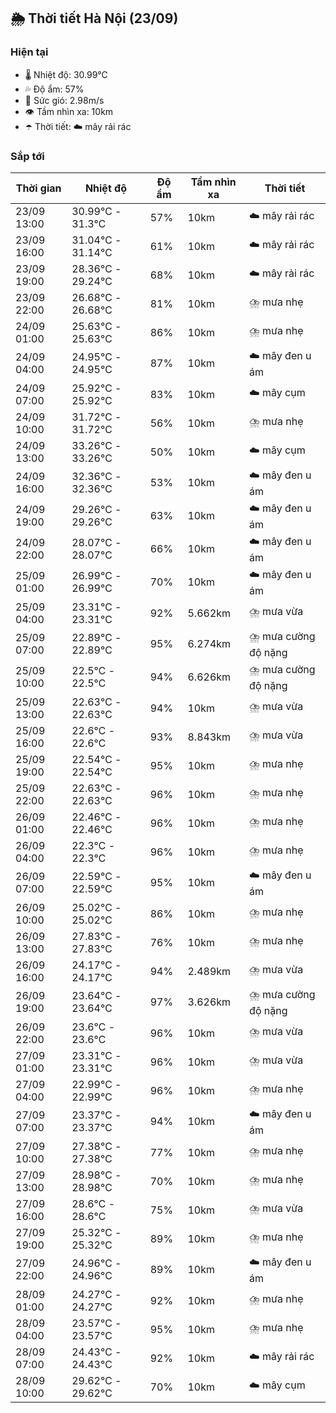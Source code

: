 ## 🌦️ Thời tiết Hà Nội (23/09)

### Hiện tại

- 🌡️ Nhiệt độ: 30.99℃
- 💦 Độ ẩm: 57%
- 💨 Sức gió: 2.98m/s
- 👁️ Tầm nhìn xa: 10km
- ☂️ Thời tiết: ☁️ mây rải rác

### Sắp tới

| Thời gian | Nhiệt độ | Độ ẩm | Tầm nhìn xa | Thời tiết |
| --- | --- | --- | --- | --- |
| 23/09 13:00 | 30.99℃ - 31.3℃ | 57% | 10km | ☁️ mây rải rác |
| 23/09 16:00 | 31.04℃ - 31.14℃ | 61% | 10km | ☁️ mây rải rác |
| 23/09 19:00 | 28.36℃ - 29.24℃ | 68% | 10km | ☁️ mây rải rác |
| 23/09 22:00 | 26.68℃ - 26.68℃ | 81% | 10km | ⛈️ mưa nhẹ |
| 24/09 01:00 | 25.63℃ - 25.63℃ | 86% | 10km | ⛈️ mưa nhẹ |
| 24/09 04:00 | 24.95℃ - 24.95℃ | 87% | 10km | ☁️ mây đen u ám |
| 24/09 07:00 | 25.92℃ - 25.92℃ | 83% | 10km | ☁️ mây cụm |
| 24/09 10:00 | 31.72℃ - 31.72℃ | 56% | 10km | ⛈️ mưa nhẹ |
| 24/09 13:00 | 33.26℃ - 33.26℃ | 50% | 10km | ☁️ mây cụm |
| 24/09 16:00 | 32.36℃ - 32.36℃ | 53% | 10km | ☁️ mây đen u ám |
| 24/09 19:00 | 29.26℃ - 29.26℃ | 63% | 10km | ☁️ mây đen u ám |
| 24/09 22:00 | 28.07℃ - 28.07℃ | 66% | 10km | ☁️ mây đen u ám |
| 25/09 01:00 | 26.99℃ - 26.99℃ | 70% | 10km | ☁️ mây đen u ám |
| 25/09 04:00 | 23.31℃ - 23.31℃ | 92% | 5.662km | ⛈️ mưa vừa |
| 25/09 07:00 | 22.89℃ - 22.89℃ | 95% | 6.274km | ⛈️ mưa cường độ nặng |
| 25/09 10:00 | 22.5℃ - 22.5℃ | 94% | 6.626km | ⛈️ mưa cường độ nặng |
| 25/09 13:00 | 22.63℃ - 22.63℃ | 94% | 10km | ⛈️ mưa vừa |
| 25/09 16:00 | 22.6℃ - 22.6℃ | 93% | 8.843km | ⛈️ mưa vừa |
| 25/09 19:00 | 22.54℃ - 22.54℃ | 95% | 10km | ⛈️ mưa nhẹ |
| 25/09 22:00 | 22.63℃ - 22.63℃ | 96% | 10km | ⛈️ mưa nhẹ |
| 26/09 01:00 | 22.46℃ - 22.46℃ | 96% | 10km | ⛈️ mưa nhẹ |
| 26/09 04:00 | 22.3℃ - 22.3℃ | 96% | 10km | ⛈️ mưa nhẹ |
| 26/09 07:00 | 22.59℃ - 22.59℃ | 95% | 10km | ☁️ mây đen u ám |
| 26/09 10:00 | 25.02℃ - 25.02℃ | 86% | 10km | ⛈️ mưa nhẹ |
| 26/09 13:00 | 27.83℃ - 27.83℃ | 76% | 10km | ⛈️ mưa nhẹ |
| 26/09 16:00 | 24.17℃ - 24.17℃ | 94% | 2.489km | ⛈️ mưa vừa |
| 26/09 19:00 | 23.64℃ - 23.64℃ | 97% | 3.626km | ⛈️ mưa cường độ nặng |
| 26/09 22:00 | 23.6℃ - 23.6℃ | 96% | 10km | ⛈️ mưa vừa |
| 27/09 01:00 | 23.31℃ - 23.31℃ | 96% | 10km | ⛈️ mưa vừa |
| 27/09 04:00 | 22.99℃ - 22.99℃ | 96% | 10km | ⛈️ mưa nhẹ |
| 27/09 07:00 | 23.37℃ - 23.37℃ | 94% | 10km | ☁️ mây đen u ám |
| 27/09 10:00 | 27.38℃ - 27.38℃ | 77% | 10km | ⛈️ mưa nhẹ |
| 27/09 13:00 | 28.98℃ - 28.98℃ | 70% | 10km | ⛈️ mưa nhẹ |
| 27/09 16:00 | 28.6℃ - 28.6℃ | 75% | 10km | ⛈️ mưa vừa |
| 27/09 19:00 | 25.32℃ - 25.32℃ | 89% | 10km | ⛈️ mưa nhẹ |
| 27/09 22:00 | 24.96℃ - 24.96℃ | 89% | 10km | ☁️ mây đen u ám |
| 28/09 01:00 | 24.27℃ - 24.27℃ | 92% | 10km | ⛈️ mưa nhẹ |
| 28/09 04:00 | 23.57℃ - 23.57℃ | 95% | 10km | ⛈️ mưa nhẹ |
| 28/09 07:00 | 24.43℃ - 24.43℃ | 92% | 10km | ☁️ mây rải rác |
| 28/09 10:00 | 29.62℃ - 29.62℃ | 70% | 10km | ☁️ mây cụm |
